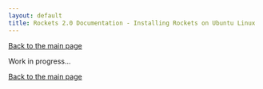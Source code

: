 ```yaml
---
layout: default
title: Rockets 2.0 Documentation - Installing Rockets on Ubuntu Linux
---
```


[Back to the main page](index.md)

Work in progress...

[Back to the main page](index.md)
